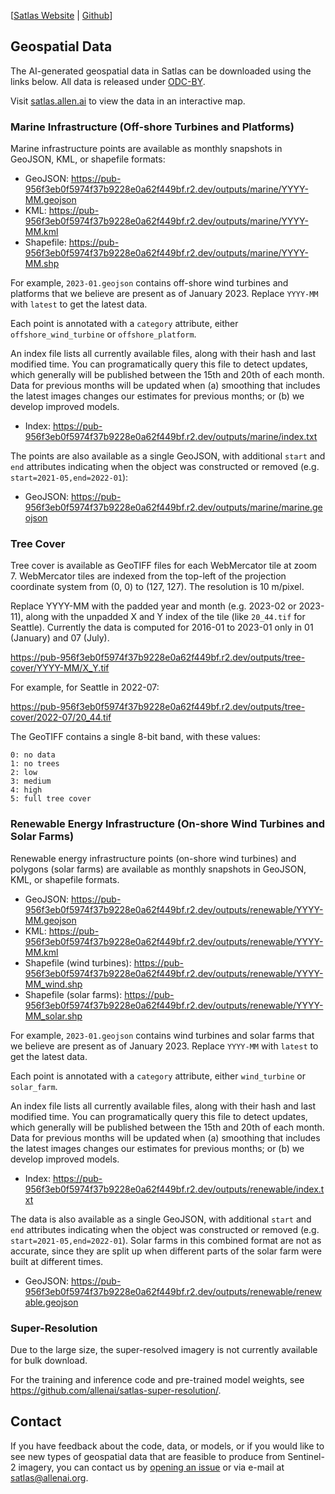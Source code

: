 [[Satlas Website](https://satlas.allen.ai/) | [Github](https://github.com/allenai/satlas/)]

## Geospatial Data

The AI-generated geospatial data in Satlas can be downloaded using the links below.
All data is released under [ODC-BY](DataLicense).

Visit [satlas.allen.ai](https://satlas.allen.ai/) to view the data in an interactive map.

### Marine Infrastructure (Off-shore Turbines and Platforms)

Marine infrastructure points are available as monthly snapshots in GeoJSON, KML, or shapefile formats:

- GeoJSON: https://pub-956f3eb0f5974f37b9228e0a62f449bf.r2.dev/outputs/marine/YYYY-MM.geojson
- KML: https://pub-956f3eb0f5974f37b9228e0a62f449bf.r2.dev/outputs/marine/YYYY-MM.kml
- Shapefile: https://pub-956f3eb0f5974f37b9228e0a62f449bf.r2.dev/outputs/marine/YYYY-MM.shp

For example, `2023-01.geojson` contains off-shore wind turbines and platforms that we believe are
present as of January 2023. Replace `YYYY-MM` with `latest` to get the latest data.

Each point is annotated with a `category` attribute, either `offshore_wind_turbine` or `offshore_platform`.

An index file lists all currently available files, along with their hash and last modified time.
You can programatically query this file to detect updates, which generally will be published
between the 15th and 20th of each month.
Data for previous months will be updated when (a) smoothing that includes the latest images
changes our estimates for previous months; or (b) we develop improved models.

- Index: https://pub-956f3eb0f5974f37b9228e0a62f449bf.r2.dev/outputs/marine/index.txt

The points are also available as a single GeoJSON, with additional `start` and `end` attributes
indicating when the object was constructed or removed (e.g. `start=2021-05,end=2022-01`):

- GeoJSON: https://pub-956f3eb0f5974f37b9228e0a62f449bf.r2.dev/outputs/marine/marine.geojson

### Tree Cover

Tree cover is available as GeoTIFF files for each WebMercator tile at zoom 7.
WebMercator tiles are indexed from the top-left of the projection coordinate
system from (0, 0) to (127, 127). The resolution is 10 m/pixel.

Replace YYYY-MM with the padded year and month (e.g. 2023-02 or 2023-11), along with the
unpadded X and Y index of the tile (like `20_44.tif` for Seattle).
Currently the data is computed for 2016-01 to 2023-01 only in 01 (January) and 07 (July).

https://pub-956f3eb0f5974f37b9228e0a62f449bf.r2.dev/outputs/tree-cover/YYYY-MM/X_Y.tif

For example, for Seattle in 2022-07:

https://pub-956f3eb0f5974f37b9228e0a62f449bf.r2.dev/outputs/tree-cover/2022-07/20_44.tif

The GeoTIFF contains a single 8-bit band, with these values:

    0: no data
    1: no trees
    2: low
    3: medium
    4: high
    5: full tree cover

### Renewable Energy Infrastructure (On-shore Wind Turbines and Solar Farms)

Renewable energy infrastructure points (on-shore wind turbines) and polygons (solar farms) are available as monthly snapshots in GeoJSON, KML, or shapefile formats.

- GeoJSON: https://pub-956f3eb0f5974f37b9228e0a62f449bf.r2.dev/outputs/renewable/YYYY-MM.geojson
- KML: https://pub-956f3eb0f5974f37b9228e0a62f449bf.r2.dev/outputs/renewable/YYYY-MM.kml
- Shapefile (wind turbines): https://pub-956f3eb0f5974f37b9228e0a62f449bf.r2.dev/outputs/renewable/YYYY-MM_wind.shp
- Shapefile (solar farms): https://pub-956f3eb0f5974f37b9228e0a62f449bf.r2.dev/outputs/renewable/YYYY-MM_solar.shp

For example, `2023-01.geojson` contains wind turbines and solar farms that we believe are
present as of January 2023. Replace `YYYY-MM` with `latest` to get the latest data.

Each point is annotated with a `category` attribute, either `wind_turbine` or `solar_farm`.

An index file lists all currently available files, along with their hash and last modified time.
You can programatically query this file to detect updates, which generally will be published
between the 15th and 20th of each month.
Data for previous months will be updated when (a) smoothing that includes the latest images
changes our estimates for previous months; or (b) we develop improved models.

- Index: https://pub-956f3eb0f5974f37b9228e0a62f449bf.r2.dev/outputs/renewable/index.txt

The data is also available as a single GeoJSON, with additional `start` and `end` attributes
indicating when the object was constructed or removed (e.g. `start=2021-05,end=2022-01`).
Solar farms in this combined format are not as accurate, since they are split up when different
parts of the solar farm were built at different times.

- GeoJSON: https://pub-956f3eb0f5974f37b9228e0a62f449bf.r2.dev/outputs/renewable/renewable.geojson

### Super-Resolution

Due to the large size, the super-resolved imagery is not currently available for bulk download.

For the training and inference code and pre-trained model weights, see https://github.com/allenai/satlas-super-resolution/.

## Contact

If you have feedback about the code, data, or models, or if you would like to see new types of geospatial data that are feasible to produce from Sentinel-2 imagery,
you can contact us by [opening an issue](https://github.com/allenai/satlas/issues/new) or via e-mail at satlas@allenai.org.
